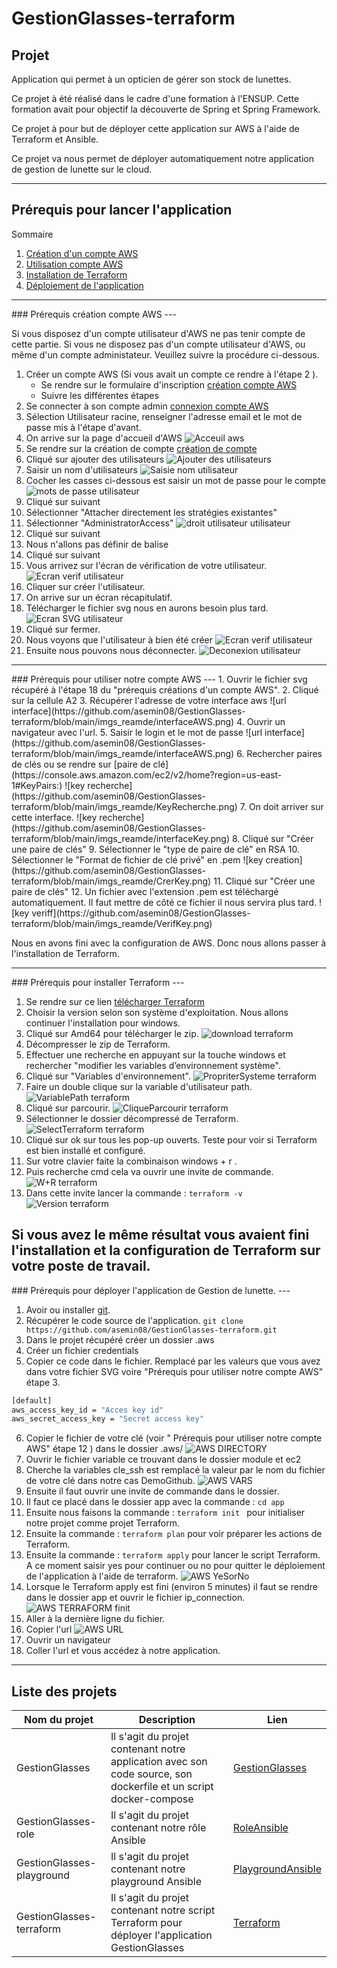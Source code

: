 # GestionGlasses-terraform

## Projet

Application qui permet à un opticien de gérer son stock de lunettes.

Ce projet à été réalisé dans le cadre d'une formation à l'ENSUP. Cette formation avait pour objectif la découverte de Spring et Spring Framework.

Ce projet à pour but de déployer cette application sur AWS à l'aide de Terraform et Ansible.

Ce projet va nous permet de déployer automatiquement notre application de gestion de lunette sur le cloud.

---
## Prérequis pour lancer l'application

Sommaire
 1. [Création d'un compte AWS](#compteAws)
 2. [Utilisation compte AWS](#utiliseAws)
 3. [Installation de Terraform](#Terraform)
 4. [Déploiement de l'application](#application)
---
<div id='compteAws'/>  
###  Prérequis création compte AWS
---

Si vous disposez d'un compte utilisateur d'AWS ne pas tenir compte de cette partie.
Si vous ne disposez pas d'un compte utilisateur d'AWS, ou même d'un compte administateur. Veuillez suivre la procédure ci-dessous. 

1. Créer un compte AWS (Si vous avait un compte ce rendre à l'étape 2 ).
   * Se rendre sur le formulaire d'inscription [création compte AWS](https://portal.aws.amazon.com/billing/signup#/start)
   * Suivre les différentes étapes
2. Se connecter à son compte admin [connexion compte AWS](https://signin.aws.amazon.com/signin?redirect_uri=https%3A%2F%2Fconsole.aws.amazon.com%2Fconsole%2Fhome%3Ffromtb%3Dtrue%26hashArgs%3D%2523%26isauthcode%3Dtrue%26state%3DhashArgsFromTB_us-east-1_1364f022c298248e&client_id=arn%3Aaws%3Asignin%3A%3A%3Aconsole%2Fcanvas&forceMobileApp=0&code_challenge=Iek71FrUBznRGJisNydtG-2W9M0Nqqni3lZW_1hH0lA&code_challenge_method=SHA-256)
3. Sélection Utilisateur racine, renseigner l'adresse email et le mot de passe mis à l'étape d'avant.
4. On arrive sur la page d'accueil d'AWS
![Acceuil aws](https://github.com/asemin08/GestionGlasses-terraform/blob/main/imgs_reamde/AccueilAWS.png)
5. Se rendre sur la création de compte [création de compte](https://console.aws.amazon.com/iamv2/home?#/users)
6. Cliqué sur ajouter des utilisateurs
![Ajouter des utilisateurs](https://github.com/asemin08/GestionGlasses-terraform/blob/main/imgs_reamde/AjoutUtilisateur.png)
7. Saisir un nom d'utilisateurs
![Saisie nom utilisateur](https://github.com/asemin08/GestionGlasses-terraform/blob/main/imgs_reamde/SaisieUtilisateur.png)
8. Cocher les casses ci-dessous est saisir un mot de passe pour le compte
![mots de passe utilisateur](https://github.com/asemin08/GestionGlasses-terraform/blob/main/imgs_reamde/MDPUtilisateur.png)
9. Cliqué sur suivant
10. Sélectionner "Attacher directement les stratégies existantes"
11. Sélectionner "AdministratorAccess"
![droit utilisateur utilisateur](https://github.com/asemin08/GestionGlasses-terraform/blob/main/imgs_reamde/DroitUtilisateur.png)
12. Cliqué sur suivant 
13. Nous n'allons pas définir de balise 
14. Cliqué sur suivant
15. Vous arrivez sur l'écran de vérification de votre utilisateur.
![Ecran verif utilisateur](https://github.com/asemin08/GestionGlasses-terraform/blob/main/imgs_reamde/VerifUtilisateur.png)
16. Cliquer sur créer l'utilisateur.
17. On arrive sur un écran récapitulatif.
18. Télécharger le fichier svg nous en aurons besoin plus tard.
![Ecran SVG utilisateur](https://github.com/asemin08/GestionGlasses-terraform/blob/main/imgs_reamde/EcranSVG.png)
19. Cliqué sur fermer.
20. Nous voyons que l'utilisateur à bien été créer
![Ecran verif utilisateur](https://github.com/asemin08/GestionGlasses-terraform/blob/main/imgs_reamde/UtilisateurCreer.png)
21. Ensuite nous pouvons nous déconnecter.
![Deconexion utilisateur](https://github.com/asemin08/GestionGlasses-terraform/blob/main/imgs_reamde/Deconnexion.png)
---
<div id='utiliseAws'/>  
###  Prérequis pour utiliser notre compte AWS
--- 
1. Ouvrir le fichier svg récupéré à l'étape 18 du "prérequis créations d'un compte AWS".
2. Cliqué sur la cellule A2 
3. Récupérer l'adresse de votre interface aws
![url interface](https://github.com/asemin08/GestionGlasses-terraform/blob/main/imgs_reamde/interfaceAWS.png)
4. Ouvrir un navigateur avec l'url.
5. Saisir le login et le mot de passe 
![url interface](https://github.com/asemin08/GestionGlasses-terraform/blob/main/imgs_reamde/interfaceAWS.png)
6. Rechercher paires de clés ou se rendre sur [paire de clé](https://console.aws.amazon.com/ec2/v2/home?region=us-east-1#KeyPairs:)
![key recherche](https://github.com/asemin08/GestionGlasses-terraform/blob/main/imgs_reamde/KeyRecherche.png)
7. On doit arriver sur cette interface.
![key recherche](https://github.com/asemin08/GestionGlasses-terraform/blob/main/imgs_reamde/interfaceKey.png)
8. Cliqué sur "Créer une paire de clés"
9. Sélectionner le "type de paire de clé" en RSA
10. Sélectionner le "Format de fichier de clé privé" en .pem
![key creation](https://github.com/asemin08/GestionGlasses-terraform/blob/main/imgs_reamde/CrerKey.png)
11. Cliqué sur "Créer une paire de clés"
12. Un fichier avec l'extension .pem est téléchargé automatiquement. Il faut mettre de côté ce fichier il nous servira plus tard.
![key veriff](https://github.com/asemin08/GestionGlasses-terraform/blob/main/imgs_reamde/VerifKey.png)

Nous en avons fini avec la configuration de AWS. Donc nous allons passer à l'installation de Terraform.

---
<div id='Terraform'/>  
###  Prérequis pour installer Terraform
---

1. Se rendre sur ce lien [télécharger Terraform](https://www.terraform.io/downloads)
2. Choisir la version selon son système d'exploitation.
Nous allons continuer l'installation pour windows.
3. Cliqué sur Amd64 pour télécharger le zip.
![download terraform](https://github.com/asemin08/GestionGlasses-terraform/blob/main/imgs_reamde/DownloadTerraform.png)
4. Décompresser le zip de Terraform.
5. Effectuer une recherche en appuyant sur la touche windows et rechercher "modifier les variables d’environnement système".
6. Cliqué sur "Variables d'environnement".
![PropriterSysteme terraform](https://github.com/asemin08/GestionGlasses-terraform/blob/main/imgs_reamde/PropriterSysteme.png)
7. Faire un double clique sur la variable d'utilisateur path.
![VariablePath terraform](https://github.com/asemin08/GestionGlasses-terraform/blob/main/imgs_reamde/VariablePath.png)
8. Cliqué sur parcourir.
![CliqueParcourir terraform](https://github.com/asemin08/GestionGlasses-terraform/blob/main/imgs_reamde/CliqueParcourir.png)
9. Sélectionner le dossier décompressé de Terraform.
![SelectTerraform terraform](https://github.com/asemin08/GestionGlasses-terraform/blob/main/imgs_reamde/SelectTerraform.png)
10. Cliqué sur ok sur tous les pop-up ouverts.
Teste pour voir si Terraform est bien installé et configuré.
11. Sur votre clavier faite la combinaison windows + r .
12. Puis recherche cmd cela va ouvrir une invite de commande.
![W+R terraform](https://github.com/asemin08/GestionGlasses-terraform/blob/main/imgs_reamde/W+R.png)
13. Dans cette invite lancer la commande : ```terraform -v```
![Version terraform](https://github.com/asemin08/GestionGlasses-terraform/blob/main/imgs_reamde/TerraVersion.png)

Si vous avez le même résultat vous avaient fini l'installation et la configuration de Terraform sur votre poste de travail.
--- 
<div id='application'/>  
###  Prérequis pour déployer l'application de Gestion de lunette.
---

1. Avoir ou installer [git](https://git-scm.com/downloads).
2. Récupérer le code source de l'application.
```git clone https://github.com/asemin08/GestionGlasses-terraform.git```
3. Dans le projet récupéré créer un dossier .aws
4. Créer un fichier credentials
5. Copier ce code dans le fichier. Remplacé par les valeurs que vous avez dans votre fichier SVG voire "Prérequis pour utiliser notre compte AWS" étape 3.
```sh
[default]
aws_access_key_id = "Acces key id"
aws_secret_access_key = "Secret access key"
```
6. Copier le fichier de votre clé (voir " Prérequis pour utiliser notre compte AWS" étape 12 ) dans le dossier .aws/
![AWS DIRECTORY](https://github.com/asemin08/GestionGlasses-terraform/blob/main/imgs_reamde/AwsDirectory.png)
7. Ouvrir le fichier variable ce trouvant dans le dossier module et ec2
8. Cherche la variables cle_ssh est remplacé la valeur par le nom du fichier de votre clé dans notre cas DemoGithub.
![AWS VARS](https://github.com/asemin08/GestionGlasses-terraform/blob/main/imgs_reamde/VariableModif.png)
9. Ensuite il faut ouvrir une invite de commande dans le dossier.
10. Il faut ce placé dans le dossier app avec la commande : ```cd app```
11. Ensuite nous faisons la commande :  ```terraform init ``` pour initialiser notre projet comme projet Terraform.
12. Ensuite la commande : ```terraform plan``` pour voir préparer les actions de Terraform.
13. Ensuite la commande : ```terraform apply``` pour lancer le script Terraform.
A ce moment saisir yes pour continuer ou no pour quitter le déploiement de l'application à l'aide de terraform.
![AWS YeSorNo](https://github.com/asemin08/GestionGlasses-terraform/blob/main/imgs_reamde/YesOrNot.png)
14. Lorsque le Terraform apply est fini (environ 5 minutes) il faut se rendre dans le dossier app et ouvrir le fichier ip_connection.
![AWS TERRAFORM finit](https://github.com/asemin08/GestionGlasses-terraform/blob/main/imgs_reamde/Deployfin.png)
15. Aller à la dernière ligne du fichier.
16. Copier l'url
![AWS URL](https://github.com/asemin08/GestionGlasses-terraform/blob/main/imgs_reamde/url_dispo.png)
17. Ouvrir un navigateur 
18. Coller l'url et vous accédez à notre application.
---
## Liste des projets

Nom du projet | Description | Lien
---|---|----
GestionGlasses | Il s'agit du projet contenant notre application avec son code source, son dockerfile et un script docker-compose | [GestionGlasses](https://github.com/brikema/GestionGlasses)
GestionGlasses-role | Il s'agit du projet contenant notre rôle Ansible | [RoleAnsible](https://github.com/asemin08/GestionGlasses-role)
GestionGlasses-playground | Il s'agit du projet contenant notre playground Ansible | [PlaygroundAnsible](https://github.com/asemin08/GestionGlasses-playground)
GestionGlasses-terraform | Il s'agit du projet contenant notre script Terraform pour déployer l'application GestionGlasses | [Terraform](https://github.com/asemin08/GestionGlasses-terraform)
